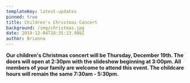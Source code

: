 ```yaml
---
templateKey: latest-updates
pinned: true
title: Children's Christmas Concert
background: /img/christmas.jpg
date: 2019-12-04T18:35:23.986Z
author: Brianna
---
```

**Our children's Christmas concert will be Thursday, December 19th. The doors will open at 2:30pm with the slideshow beginning at 3:00pm. All members of your family are welcome to attend this event. The childcare hours will remain the same 7:30am - 5:30pm.**
